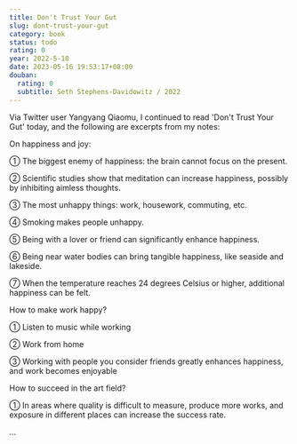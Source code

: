 ```yaml
---
title: Don't Trust Your Gut
slug: dont-trust-your-gut
category: book
status: todo
rating: 0
year: 2022-5-10
date: 2023-05-16 19:53:17+08:00
douban:
  rating: 0
  subtitle: Seth Stephens-Davidowitz / 2022
---
```


Via Twitter user Yangyang Qiaomu, I continued to read 'Don't Trust Your Gut' today, and the following are excerpts from my notes: 

On happiness and joy: 

① The biggest enemy of happiness: the brain cannot focus on the present. 

② Scientific studies show that meditation can increase happiness, possibly by inhibiting aimless thoughts. 

③ The most unhappy things: work, housework, commuting, etc. 

④ Smoking makes people unhappy. 

⑤ Being with a lover or friend can significantly enhance happiness. 

⑥ Being near water bodies can bring tangible happiness, like seaside and lakeside. 

⑦ When the temperature reaches 24 degrees Celsius or higher, additional happiness can be felt. 

How to make work happy? 

① Listen to music while working 

② Work from home 

③ Working with people you consider friends greatly enhances happiness, and work becomes enjoyable 

How to succeed in the art field? 

① In areas where quality is difficult to measure, produce more works, and exposure in different places can increase the success rate. 

...
